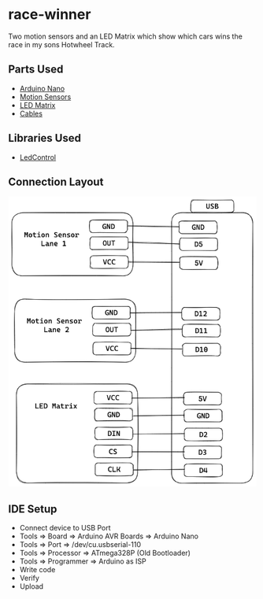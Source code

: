 # race-winner

Two motion sensors and an LED Matrix which show which cars wins the race in my sons Hotwheel Track.

## Parts Used
* [Arduino Nano](https://www.amazon.com/dp/B08C9ZVF51?psc=1&ref=ppx_yo2ov_dt_b_product_details)
* [Motion Sensors](https://www.amazon.com/dp/B07KZW86YR?psc=1&ref=ppx_yo2ov_dt_b_product_details)
* [LED Matrix](https://www.amazon.com/dp/B08SQT9GGB?psc=1&ref=ppx_yo2ov_dt_b_product_details)
* [Cables](https://www.amazon.com/dp/B07GD1XFWV?psc=1&ref=ppx_yo2ov_dt_b_product_details)

## Libraries Used
* [LedControl](http://wayoda.github.io/LedControl/)

## Connection Layout
![](./diagrams/layout.png)
## IDE Setup
* Connect device to USB Port
* Tools => Board => Arduino AVR Boards => Arduino Nano
* Tools => Port => /dev/cu.usbserial-110
* Tools => Processor => ATmega328P (Old Bootloader)
* Tools => Programmer => Arduino as ISP
* Write code
* Verify
* Upload